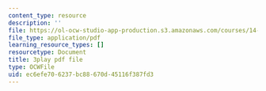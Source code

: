 ```yaml
---
content_type: resource
description: ''
file: https://ol-ocw-studio-app-production.s3.amazonaws.com/courses/14-01-principles-of-microeconomics-fall-2018/ec6efe706237bc88670d45116f387fd3_a9Uz7tXETq4.pdf
file_type: application/pdf
learning_resource_types: []
resourcetype: Document
title: 3play pdf file
type: OCWFile
uid: ec6efe70-6237-bc88-670d-45116f387fd3
---
```

